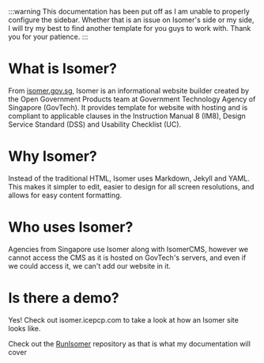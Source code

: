 :::warning
This documentation has been put off as I am unable to properly configure the sidebar. Whether that is an issue on Isomer's side or my side, I will try my best to find another template for you guys to work with. Thank you for your patience.
:::
# What is Isomer?
From [isomer.gov.sg](https://www.isomer.gov.sg/faq/), Isomer is an informational website builder created by the Open Government Products team at Government Technology Agency of Singapore (GovTech). It provides template for website with hosting and is compliant to applicable clauses in the Instruction Manual 8 (IM8), Design Service Standard (DSS) and Usability Checklist (UC).
# Why Isomer?
Instead of the traditional HTML, Isomer uses Markdown, Jekyll and YAML. This makes it simpler to edit, easier to design for all screen resolutions, and allows for easy content formatting.
# Who uses Isomer?
Agencies from Singapore use Isomer along with IsomerCMS, however we cannot access the CMS as it is hosted on GovTech's servers, and even if we could access it, we can't add our website in it.
# Is there a demo?
Yes! Check out isomer.icepcp.com to take a look at how an Isomer site looks like.

Check out the [RunIsomer](https://github.com/icepcp/RunIsomer) repository as that is what my documentation will cover